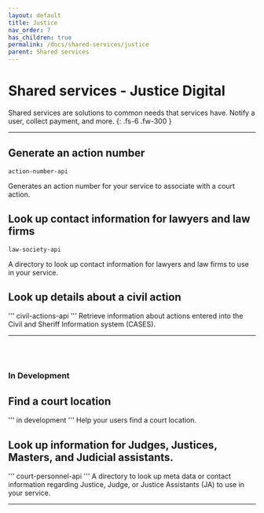 ```yaml
---
layout: default
title: Justice
nav_order: 7
has_children: true
permalink: /docs/shared-services/justice
parent: Shared services
---
```


# Shared services - Justice Digital

Shared services are solutions to common needs that services have. Notify a user, collect payment, and more.
{: .fs-6 .fw-300 }

---

## Generate an action number
```
action-number-api
```
Generates an action number for your service to associate with a court action.


## Look up contact information for lawyers and law firms
```
law-society-api
```
A directory to look up contact information for lawyers and law firms to use in your service.

## Look up details about a civil action
'''
civil-actions-api
'''
Retrieve information about actions entered into the Civil and Sheriff Information system (CASES).

---
<br><br>
### In Development
## Find a court location
'''
in development
'''
Help your users find a court location.

## Look up information for Judges, Justices, Masters, and Judicial assistants.
'''
court-personnel-api
'''
A directory to look up meta data or contact information regarding Justice, Judge, or Justice Assistants (JA) to use in your service.

---
